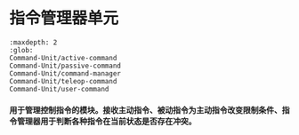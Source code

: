 # 指令管理器单元

```{toctree}
:maxdepth: 2
:glob:
Command-Unit/active-command
Command-Unit/passive-command
Command-Unit/command-manager
Command-Unit/teleop-command
Command-Unit/user-command
```

#### 用于管理控制指令的模块。接收主动指令、被动指令为主动指令改变限制条件、指令管理器用于判断各种指令在当前状态是否存在冲突。
